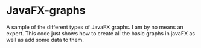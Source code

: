 # JavaFX-graphs
A sample of the different types of JavaFX graphs. I am by no means an expert. This code just shows how to create all the basic graphs in javaFX as well as add some data to them.
